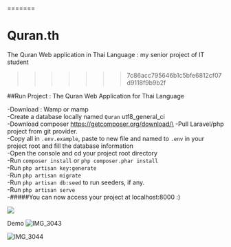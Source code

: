 =======
# Quran.th
The Quran Web application in Thai Language : my senior project of IT student
>>>>>>> 7c86acc795646b1c5bfe6812cf07d9118f9b9b2f

##Run Project : The Quran Web Application for Thai Language

-Download : Wamp or mamp\
-Create a database locally named `Quran`  utf8_general_ci\
-Download composer https://getcomposer.org/download/\
-Pull Laravel/php project from git provider.\
-Copy all in `.env.example`, paste to new file and named to `.env` in your project root and fill the database information\
-Open the console and cd your project root directory\
-Run `composer install` or `php composer.phar install`\
-Run `php artisan key:generate`\
-Run `php artisan migrate`\
-Run `php artisan db:seed` to run seeders, if any.\
-Run `php artisan serve`\
-#####You can now access your project at localhost:8000 :)

<img src="https://pbs.twimg.com/media/Ff6bOKJXkAIWxZl.png">

Demo
![IMG_3043](https://github.com/MidtorJya/Quran.th/assets/54342250/f12d1f0b-3adb-4468-8cda-344f14011ebd)

![IMG_3044](https://github.com/MidtorJya/Quran.th/assets/54342250/610012b7-ceeb-49e6-b552-f8f0cfec16d3)
